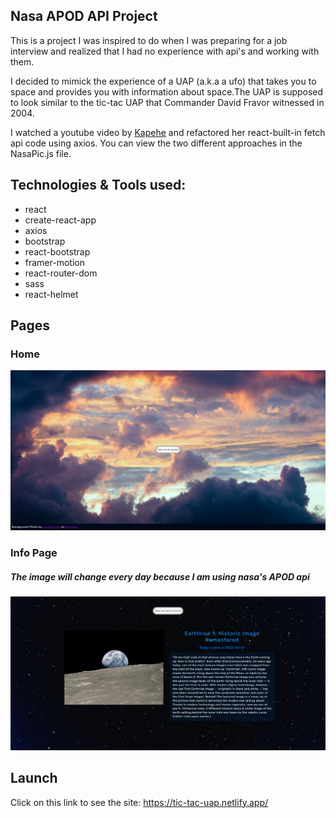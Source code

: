 ## Nasa APOD API Project

This is a project I was inspired to do when I was preparing for a job interview and realized that I had no experience with api's and working with them.

I decided to mimick the experience of a UAP (a.k.a a ufo) that takes you to space and provides you with information about space.The UAP is supposed to look similar to the tic-tac UAP that Commander David Fravor witnessed in 2004.

I watched a youtube video by [Kapehe](https://www.youtube.com/channel/UCWv30KwbtChjAZBzZ58OQww) and refactored her react-built-in fetch api code using axios. You can view the two different approaches in the NasaPic.js file.

## Technologies & Tools used:

- react
- create-react-app
- axios
- bootstrap
- react-bootstrap
- framer-motion
- react-router-dom
- sass
- react-helmet

## Pages

### Home

<p>
  <img src="./src/media/UAPpage1.png">
</p>

### Info Page

<p>
  <h5>The image will change every day because I am using nasa's APOD api</h3>
  <img src="./src/media/UAPpage2.png">
</p>

## Launch

Click on this link to see the site: https://tic-tac-uap.netlify.app/
